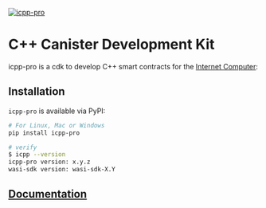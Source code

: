 [![icpp-pro](https://github.com/icppWorld/icpp-pro/actions/workflows/cicd.yml/badge.svg)](https://github.com/icppWorld/icpp-pro/actions/workflows/cicd.yml)

# C++ Canister Development Kit

icpp-pro is a cdk to develop C++ smart contracts for the  [Internet Computer](https://internetcomputer.org/):

## Installation

`icpp-pro` is available via PyPI:

```bash
# For Linux, Mac or Windows
pip install icpp-pro

# verify
$ icpp --version
icpp-pro version: x.y.z
wasi-sdk version: wasi-sdk-X.Y
```

## [Documentation](https://docs.icpp.world)

